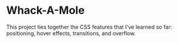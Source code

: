 # Whack-A-Mole
This project ties together the CSS features that I've learned so far: positioning, hover effects, transitions, and overflow.
